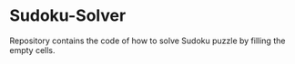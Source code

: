 # Sudoku-Solver
Repository contains the code of how to solve Sudoku puzzle by filling the empty cells.
